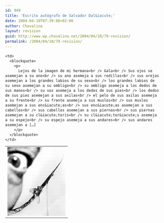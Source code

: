 ```yaml
---
id: 949
title: 'Escrito autógrafo de Salvador Dal&iacute;'
date: 2004-04-10T07:39:08+02:00
author: Chavalina
layout: revision
guid: http://www.wp.chavalina.net/2004/04/10/79-revision/
permalink: /2004/04/10/79-revision/
---
```

<table  border="0">
  <tr valign="middle">
    <td align="right">
      <img src="/imagenes/fotos/dali.jpg" width="190" height="224" />
    </td>
    
    <td>
      <blockquote>
        <p>
          Lejos de la imagen de mi hermana<br /> Gala<br /> Sus ojos se asemejan a su ano<br /> su ano asemeja a sus rodillas<br /> sus orejas asemejan a los grandes labios de su sexo<br /> los grandes labios de su sexo asemejan a su ombligo<br /> su ombligo asemeja a los dedos de sus manos<br /> su voz asemeja a los dedos de sus pies<br /> los dedos de sus pies asemejan a sus axilas<br /> el pelo de sus axilas asemeja a su frente<br /> su frente asemeja a sus muslos<br /> sus muslos asemejan a sus enc&iacute;as<br /> sus enc&iacute;as asemejan a sus cabellos<br /> sus cabellos asemejan a sus piernas<br /> sus piernas asemejan a su cl&iacute;toris<br /> su cl&iacute;tor&iacute;s asemeja a su espejo<br /> su espejo asemeja a sus andares<br /> sus andares asemejan a […]
        </p>
      </blockquote>
    </td>
  </tr>
</table>